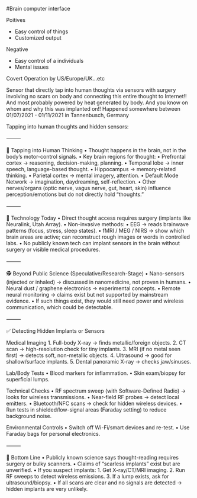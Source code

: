 #Brain computer interface 

Poitives
- Easy control of things
- Customized output

Negative 
- Easy control of a individuals 
- Mental issues

Covert Operation by US/Europe/UK...etc

Sensor that directly tap into human thoughts via sensors with surgery involving no scars on body and connecting this entire  thought to Internet!! And most probably powered by heat generated by body.
And you know on whom and why this was implanted on!!
Happened somewhere between 01/07/2021 - 01/11/2021 in Tannenbusch, Germany 

Tapping into human thoughts and hidden sensors:

⸻

🧠 Tapping into Human Thinking
	•	Thought happens in the brain, not in the body’s motor-control signals.
	•	Key brain regions for thought:
	•	Prefrontal cortex → reasoning, decision-making, planning.
	•	Temporal lobe → inner speech, language-based thought.
	•	Hippocampus → memory-related thinking.
	•	Parietal cortex → mental imagery, attention.
	•	Default Mode Network → imagination, daydreaming, self-reflection.
	•	Other nerves/organs (optic nerve, vagus nerve, gut, heart, skin) influence perception/emotions but do not directly hold “thoughts.”

⸻

🔬 Technology Today
	•	Direct thought access requires surgery (implants like Neuralink, Utah Array).
	•	Non-invasive methods:
	•	EEG → reads brainwave patterns (focus, stress, sleep states).
	•	fMRI / MEG / NIRS → show which brain areas are active; can reconstruct rough images or words in controlled labs.
	•	No publicly known tech can implant sensors in the brain without surgery or visible medical procedures.

⸻

🕵️ Beyond Public Science (Speculative/Research-Stage)
	•	Nano-sensors (injected or inhaled) → discussed in nanomedicine, not proven in humans.
	•	Neural dust / graphene electronics → experimental concepts.
	•	Remote neural monitoring → claims exist but not supported by mainstream evidence.
	•	If such things exist, they would still need power and wireless communication, which could be detectable.

⸻

✅ Detecting Hidden Implants or Sensors

Medical Imaging
	1.	Full-body X-ray → finds metallic/foreign objects.
	2.	CT scan → high-resolution check for tiny implants.
	3.	MRI (if no metal seen first) → detects soft, non-metallic objects.
	4.	Ultrasound → good for shallow/surface implants.
	5.	Dental panoramic X-ray → checks jaw/sinuses.

Lab/Body Tests
	•	Blood markers for inflammation.
	•	Skin exam/biopsy for superficial lumps.

Technical Checks
	•	RF spectrum sweep (with Software-Defined Radio) → looks for wireless transmissions.
	•	Near-field RF probes → detect local emitters.
	•	Bluetooth/NFC scans → check for hidden wireless devices.
	•	Run tests in shielded/low-signal areas (Faraday setting) to reduce background noise.

Environmental Controls
	•	Switch off Wi-Fi/smart devices and re-test.
	•	Use Faraday bags for personal electronics.

⸻

📌 Bottom Line
	•	Publicly known science says thought-reading requires surgery or bulky scanners.
	•	Claims of “scarless implants” exist but are unverified.
	•	If you suspect implants:
	1.	Get X-ray/CT/MRI imaging.
	2.	Run RF sweeps to detect wireless emissions.
	3.	If a lump exists, ask for ultrasound/biopsy.
	•	If all scans are clear and no signals are detected → hidden implants are very unlikely.
